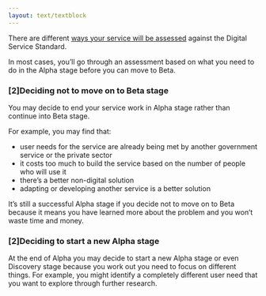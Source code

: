```yaml
---
layout: text/textblock
---
```


There are different [ways your service will be assessed](https://www.dta.gov.au/standard/meeting-standard/) against the Digital Service Standard.

In most cases, you’ll go through an assessment based on what you need to do in the Alpha stage before you can move to Beta.

### [2]Deciding not to move on to Beta stage

You may decide to end your service work in Alpha stage rather than continue into Beta stage.

For example, you may find that:
- user needs for the service are already being met by another government service or the private sector
- it costs too much to build the service based on the number of people who will use it
- there’s a better non-digital solution
- adapting or developing another service is a better solution

It’s still a successful Alpha stage if you decide not to move on to Beta because it means you have learned more about the problem and you won’t waste time and money.

### [2]Deciding to start a new Alpha stage

At the end of Alpha you may decide to start a new Alpha stage or even Discovery stage because you work out you need to focus on different things. For example, you might identify a completely different user need that you want to explore through further research.
